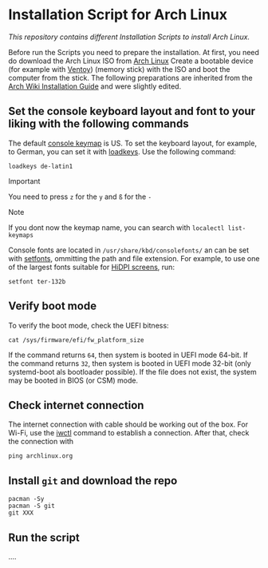 # Installation Script for Arch Linux
*This repository contains different Installation Scripts to install Arch Linux.*

Before run the Scripts you need to prepare the installation. At first, you need do download the Arch Linux ISO from [Arch Linux](https://archlinux.org/download/)
Create a bootable device (for example with [Ventoy](https://www.ventoy.net/en/index.html)) (memory stick) with the ISO and boot the computer from the stick. The following preparations are inherited from the 
[Arch Wiki Installation Guide](https://wiki.archlinux.org/title/installation_guide) and were slightly edited.

## Set the console keyboard layout and font to your liking with the following commands
The default [console keymap](https://wiki.archlinux.org/title/Linux_console/Keyboard_configuration) is US. To set the keyboard layout, for example, to German, 
you can set it with [loadkeys](https://man.archlinux.org/man/loadkeys.1). Use the following command:
```
loadkeys de-latin1
```

> [!IMPORTANT]
> You need to press `z` for the `y` and `ß` for the `-`

> [!NOTE]
> If you dont now the keymap name, you can search with `localectl list-keymaps`

Console fonts are located in `/usr/share/kbd/consolefonts/` an can be set with [setfonts](https://man.archlinux.org/man/setfont.8), ommitting the path and
file extension. For example, to use one of the largest fonts suitable for [HiDPI screens](https://wiki.archlinux.org/title/HiDPI), run:
```
setfont ter-132b
```

## Verify boot mode
To verify the boot mode, check the UEFI bitness:
```
cat /sys/firmware/efi/fw_platform_size
```

If the command returns `64`, then system is booted in UEFI mode 64-bit. If the command returns `32`, then system is booted in UEFI mode 32-bit (only systemd-boot als bootloader possible).
If the file does not exist, the system may be booted in BIOS (or CSM) mode.

## Check internet connection
The internet connection with cable should be working out of the box. For Wi-Fi, use the [iwctl](https://wiki.archlinux.org/title/Iwd#iwctl) command to establish a connection.
After that, check the connection with
```
ping archlinux.org
```

## Install `git` and download the repo
```
pacman -Sy
pacman -S git
git XXX
```

## Run the script
....
